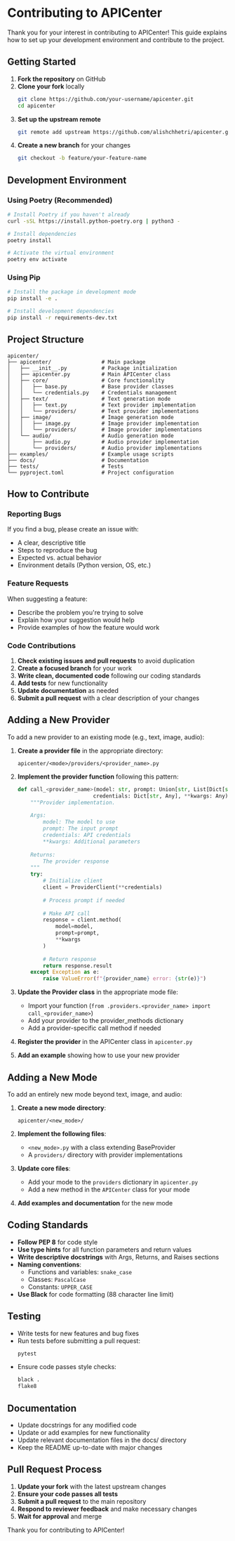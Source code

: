 # Contributing to APICenter

Thank you for your interest in contributing to APICenter! This guide explains how to set up your development environment and contribute to the project.

## Getting Started

1. **Fork the repository** on GitHub
2. **Clone your fork** locally
   ```bash
   git clone https://github.com/your-username/apicenter.git
   cd apicenter
   ```
3. **Set up the upstream remote**
   ```bash
   git remote add upstream https://github.com/alishchhetri/apicenter.git
   ```
4. **Create a new branch** for your changes
   ```bash
   git checkout -b feature/your-feature-name
   ```

## Development Environment

### Using Poetry (Recommended)

```bash
# Install Poetry if you haven't already
curl -sSL https://install.python-poetry.org | python3 -

# Install dependencies
poetry install

# Activate the virtual environment
poetry env activate
```

### Using Pip

```bash
# Install the package in development mode
pip install -e .

# Install development dependencies
pip install -r requirements-dev.txt
```

## Project Structure

```
apicenter/
├── apicenter/                # Main package
│   ├── __init__.py           # Package initialization
│   ├── apicenter.py          # Main APICenter class
│   ├── core/                 # Core functionality
│   │   ├── base.py           # Base provider classes
│   │   └── credentials.py    # Credentials management
│   ├── text/                 # Text generation mode
│   │   ├── text.py           # Text provider implementation
│   │   └── providers/        # Text provider implementations
│   ├── image/                # Image generation mode
│   │   ├── image.py          # Image provider implementation
│   │   └── providers/        # Image provider implementations
│   └── audio/                # Audio generation mode
│       ├── audio.py          # Audio provider implementation
│       └── providers/        # Audio provider implementations
├── examples/                 # Example usage scripts
├── docs/                     # Documentation
├── tests/                    # Tests
└── pyproject.toml            # Project configuration
```

## How to Contribute

### Reporting Bugs

If you find a bug, please create an issue with:
- A clear, descriptive title
- Steps to reproduce the bug
- Expected vs. actual behavior
- Environment details (Python version, OS, etc.)

### Feature Requests

When suggesting a feature:
- Describe the problem you're trying to solve
- Explain how your suggestion would help
- Provide examples of how the feature would work

### Code Contributions

1. **Check existing issues and pull requests** to avoid duplication
2. **Create a focused branch** for your work
3. **Write clean, documented code** following our coding standards
4. **Add tests** for new functionality
5. **Update documentation** as needed
6. **Submit a pull request** with a clear description of your changes

## Adding a New Provider

To add a new provider to an existing mode (e.g., text, image, audio):

1. **Create a provider file** in the appropriate directory:
   ```
   apicenter/<mode>/providers/<provider_name>.py
   ```

2. **Implement the provider function** following this pattern:
   ```python
   def call_<provider_name>(model: str, prompt: Union[str, List[Dict[str, str]]], 
                           credentials: Dict[str, Any], **kwargs: Any) -> ReturnType:
       """Provider implementation.
       
       Args:
           model: The model to use
           prompt: The input prompt
           credentials: API credentials
           **kwargs: Additional parameters
           
       Returns:
           The provider response
       """
       try:
           # Initialize client
           client = ProviderClient(**credentials)
           
           # Process prompt if needed
           
           # Make API call
           response = client.method(
               model=model,
               prompt=prompt,
               **kwargs
           )
           
           # Return response
           return response.result
       except Exception as e:
           raise ValueError(f"{provider_name} error: {str(e)}")
   ```

3. **Update the Provider class** in the appropriate mode file:
   - Import your function (`from .providers.<provider_name> import call_<provider_name>`)
   - Add your provider to the provider_methods dictionary
   - Add a provider-specific call method if needed

4. **Register the provider** in the APICenter class in `apicenter.py`

5. **Add an example** showing how to use your new provider

## Adding a New Mode

To add an entirely new mode beyond text, image, and audio:

1. **Create a new mode directory**:
   ```
   apicenter/<new_mode>/
   ```

2. **Implement the following files**:
   - `<new_mode>.py` with a class extending BaseProvider
   - A `providers/` directory with provider implementations

3. **Update core files**:
   - Add your mode to the `providers` dictionary in `apicenter.py`
   - Add a new method in the `APICenter` class for your mode

4. **Add examples and documentation** for the new mode

## Coding Standards

- **Follow PEP 8** for code style
- **Use type hints** for all function parameters and return values
- **Write descriptive docstrings** with Args, Returns, and Raises sections
- **Naming conventions**:
  - Functions and variables: `snake_case`
  - Classes: `PascalCase`
  - Constants: `UPPER_CASE`
- **Use Black** for code formatting (88 character line limit)

## Testing

- Write tests for new features and bug fixes
- Run tests before submitting a pull request:
  ```bash
  pytest
  ```
- Ensure code passes style checks:
  ```bash
  black .
  flake8
  ```

## Documentation

- Update docstrings for any modified code
- Update or add examples for new functionality
- Update relevant documentation files in the docs/ directory
- Keep the README up-to-date with major changes

## Pull Request Process

1. **Update your fork** with the latest upstream changes
2. **Ensure your code passes all tests**
3. **Submit a pull request** to the main repository
4. **Respond to reviewer feedback** and make necessary changes
5. **Wait for approval** and merge

Thank you for contributing to APICenter! 